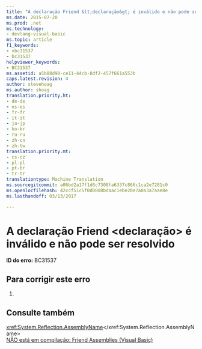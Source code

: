 ```yaml
---
title: "A declaração Friend &lt;declaração&gt; é inválido e não pode ser resolvido | Documentos do Microsoft"
ms.date: 2015-07-20
ms.prod: .net
ms.technology:
- devlang-visual-basic
ms.topic: article
f1_keywords:
- vbc31537
- bc31537
helpviewer_keywords:
- BC31537
ms.assetid: a5b88d90-ce11-44cb-8df2-457f661a553b
caps.latest.revision: 4
author: stevehoag
ms.author: shoag
translation.priority.ht:
- de-de
- es-es
- fr-fr
- it-it
- ja-jp
- ko-kr
- ru-ru
- zh-cn
- zh-tw
translation.priority.mt:
- cs-cz
- pl-pl
- pt-br
- tr-tr
translationtype: Machine Translation
ms.sourcegitcommit: a06bd2a17f1d6c7308fa6337c866c1ca2e7281c0
ms.openlocfilehash: 42ccf51c5f0d0888bdaac1ebe20e7a0a3a7aae8e
ms.lasthandoff: 03/13/2017

---
```

# <a name="friend-declaration-ltdeclarationgt-is-invalid-and-cannot-be-resolved"></a>A declaração Friend &lt;declaração&gt; é inválido e não pode ser resolvido
**ID do erro:** BC31537  
  
## <a name="to-correct-this-error"></a>Para corrigir este erro  
  
1.  
  
## <a name="see-also"></a>Consulte também  
 <xref:System.Reflection.AssemblyName></xref:System.Reflection.AssemblyName>   
 [NÃO está em compilação: Friend Assemblies (Visual Basic)](http://msdn.microsoft.com/en-us/80e7a33a-ca91-450b-a00e-c5a7986e228c)
